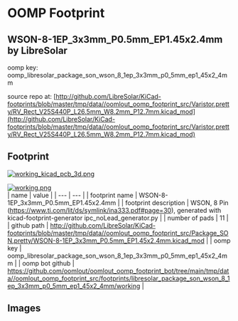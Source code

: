 # OOMP Footprint  
## WSON-8-1EP_3x3mm_P0.5mm_EP1.45x2.4mm  by LibreSolar  
  
oomp key: oomp_libresolar_package_son_wson_8_1ep_3x3mm_p0_5mm_ep1_45x2_4mm  
  
source repo at: [http://github.com/LibreSolar/KiCad-footprints/blob/master/tmp/data//oomlout_oomp_footprint_src/Varistor.pretty/RV_Rect_V25S440P_L26.5mm_W8.2mm_P12.7mm.kicad_mod](http://github.com/LibreSolar/KiCad-footprints/blob/master/tmp/data//oomlout_oomp_footprint_src/Varistor.pretty/RV_Rect_V25S440P_L26.5mm_W8.2mm_P12.7mm.kicad_mod)  
## Footprint  
  
[![working_kicad_pcb_3d.png](working_kicad_pcb_3d_600.png)](working_kicad_pcb_3d.png)  
  
[![working.png](working_600.png)](working.png)  
| name | value | 
| --- | --- | 
| footprint name | WSON-8-1EP_3x3mm_P0.5mm_EP1.45x2.4mm | 
| footprint description | WSON, 8 Pin (https://www.ti.com/lit/ds/symlink/ina333.pdf#page=30), generated with kicad-footprint-generator ipc_noLead_generator.py | 
| number of pads | 11 | 
| github path | http://github.com/LibreSolar/KiCad-footprints/blob/master/tmp/data//oomlout_oomp_footprint_src/Package_SON.pretty/WSON-8-1EP_3x3mm_P0.5mm_EP1.45x2.4mm.kicad_mod | 
| oomp key | oomp_libresolar_package_son_wson_8_1ep_3x3mm_p0_5mm_ep1_45x2_4mm | 
| oomp bot github | https://github.com/oomlout/oomlout_oomp_footprint_bot/tree/main/tmp/data//oomlout_oomp_footprint_src/footprints/libresolar_package_son_wson_8_1ep_3x3mm_p0_5mm_ep1_45x2_4mm/working | 
## Images  
